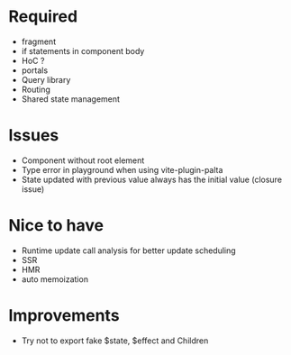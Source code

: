 # Required

- fragment
- if statements in component body
- HoC ?
- portals
- Query library
- Routing
- Shared state management

# Issues

- Component without root element
- Type error in playground when using vite-plugin-palta
- State updated with previous value always has the initial value (closure issue)

# Nice to have

- Runtime update call analysis for better update scheduling
- SSR
- HMR
- auto memoization

# Improvements

- Try not to export fake $state, $effect and Children
